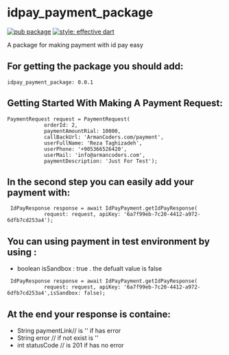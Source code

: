 # idpay_payment_package
[![pub package](https://img.shields.io/pub/v/rounded_loading_button.svg)](https://pub.dev/packages/easy_animated_tabbar)
[![style: effective dart](https://img.shields.io/badge/style-effective_dart-40c4ff.svg)](https://pub.dev/packages/effective_dart)

A package for making payment with id pay easy

## For getting the package you should add:
```
idpay_payment_package: 0.0.1
```
## Getting Started With Making A Payment Request:
```
PaymentRequest request = PaymentRequest(
            orderId: 2,
            paymentAmountRial: 10000,
            callBackUrl: 'ArmanCoders.com/payment',
            userFullName: 'Reza Taghizadeh',
            userPhone: '+905366526420',
            userMail: 'info@armancoders.com',
            paymentDescription: 'Just For Test');
```
## In the second step you can easily add your payment with:

```
 IdPayResponse response = await IdPayPayment.getIdPayResponse(
            request: request, apiKey: '6a7f99eb-7c20-4412-a972-6dfb7cd253a4');
```

## You can using payment in test environment by using :
* boolean isSandbox : true . the defualt value is false

```
 IdPayResponse response = await IdPayPayment.getIdPayResponse(
            request: request, apiKey: '6a7f99eb-7c20-4412-a972-6dfb7cd253a4',isSandbox: false);
```

## At the end your response is containe:

* String paymentLink// is '' if has error
* String error // if not exist is ''
* int statusCode // is 201 if has no error




